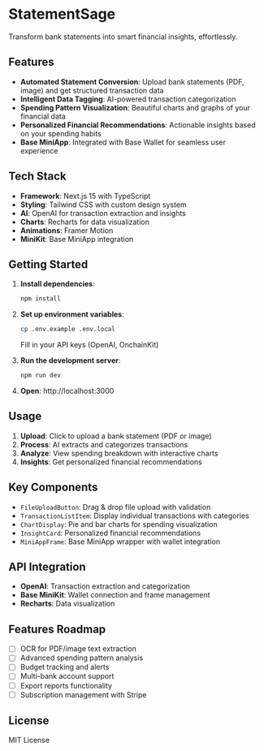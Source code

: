 
# StatementSage

Transform bank statements into smart financial insights, effortlessly.

## Features

- **Automated Statement Conversion**: Upload bank statements (PDF, image) and get structured transaction data
- **Intelligent Data Tagging**: AI-powered transaction categorization
- **Spending Pattern Visualization**: Beautiful charts and graphs of your financial data  
- **Personalized Financial Recommendations**: Actionable insights based on your spending habits
- **Base MiniApp**: Integrated with Base Wallet for seamless user experience

## Tech Stack

- **Framework**: Next.js 15 with TypeScript
- **Styling**: Tailwind CSS with custom design system
- **AI**: OpenAI for transaction extraction and insights
- **Charts**: Recharts for data visualization
- **Animations**: Framer Motion
- **MiniKit**: Base MiniApp integration

## Getting Started

1. **Install dependencies**:
   ```bash
   npm install
   ```

2. **Set up environment variables**:
   ```bash
   cp .env.example .env.local
   ```
   Fill in your API keys (OpenAI, OnchainKit)

3. **Run the development server**:
   ```bash
   npm run dev
   ```

4. **Open**: http://localhost:3000

## Usage

1. **Upload**: Click to upload a bank statement (PDF or image)
2. **Process**: AI extracts and categorizes transactions
3. **Analyze**: View spending breakdown with interactive charts
4. **Insights**: Get personalized financial recommendations

## Key Components

- `FileUploadButton`: Drag & drop file upload with validation
- `TransactionListItem`: Display individual transactions with categories
- `ChartDisplay`: Pie and bar charts for spending visualization
- `InsightCard`: Personalized financial recommendations
- `MiniAppFrame`: Base MiniApp wrapper with wallet integration

## API Integration

- **OpenAI**: Transaction extraction and categorization
- **Base MiniKit**: Wallet connection and frame management
- **Recharts**: Data visualization

## Features Roadmap

- [ ] OCR for PDF/image text extraction
- [ ] Advanced spending pattern analysis
- [ ] Budget tracking and alerts
- [ ] Multi-bank account support
- [ ] Export reports functionality
- [ ] Subscription management with Stripe

## License

MIT License
